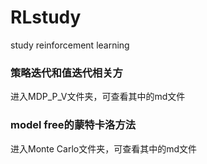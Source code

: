 # RLstudy
study reinforcement learning
### 策略迭代和值迭代相关方
进入MDP_P_V文件夹，可查看其中的md文件
### model free的蒙特卡洛方法
进入Monte Carlo文件夹，可查看其中的md文件
